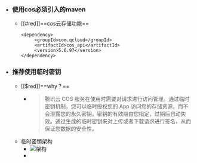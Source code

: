 - ### 使用cos必须引入的maven
	- [[#red]]==cos云存储功能==
	  ``` maven
	  <dependency>
	       <groupId>com.qcloud</groupId>
	       <artifactId>cos_api</artifactId>
	       <version>5.6.97</version>
	  </dependency>
	  ```
- ### 推荐使用临时密钥
	- [[$red]]==why？==
		- >腾讯云 COS 服务在使用时需要对请求进行访问管理。通过临时密钥机制，您可以临时授权您的 App 访问您的存储资源，而不会泄露您的永久密钥。密钥的有效期由您指定，过期后自动失效。通过生成的临时密钥来对上传或者下载请求进行签名，从而保证您数据的安全性。
	- 临时密钥架构
		- ![架构](https://camo.githubusercontent.com/1e646823234a70454b796ba35de46cbc634c749cbf2c4c72b6ebe6839e9ad130/687474703a2f2f6d632e71636c6f7564696d672e636f6d2f7374617469632f696d672f62316531383761396563313239666663373636633037613733336566346464362f696d6167652e6a7067)
		-